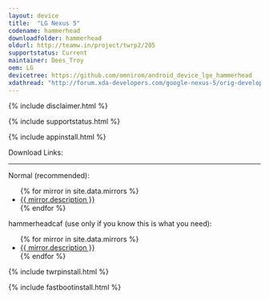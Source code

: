 ```yaml
---
layout: device
title:  "LG Nexus 5"
codename: hammerhead
downloadfolder: hammerhead
oldurl: http://teamw.in/project/twrp2/205
supportstatus: Current
maintainer: Dees_Troy
oem: LG
devicetree: https://github.com/omnirom/android_device_lge_hammerhead
xdathread: "http://forum.xda-developers.com/google-nexus-5/orig-development/recovery-twrp-2-7-1-0-touch-recovery-t2511507"
---
```


{% include disclaimer.html %}

{% include supportstatus.html %}

{% include appinstall.html %}

<div class='page-heading'>Download Links:</div>
<hr />
<p class="text">Normal (recommended):</p>
<ul>
{% for mirror in site.data.mirrors %}
  <li>
    <a href="{{ mirror.baseurl }}hammerhead">
      {{ mirror.description }}
    </a>
  </li>
{% endfor %}
</ul>
<p class="text">hammerheadcaf (use only if you know this is what you need):</p>
<ul>
{% for mirror in site.data.mirrors %}
  <li>
    <a href="{{ mirror.baseurl }}hammerheadcaf">
      {{ mirror.description }}
    </a>
  </li>
{% endfor %}
</ul>

{% include twrpinstall.html %}

{% include fastbootinstall.html %}

